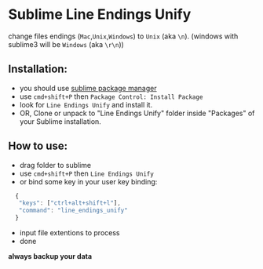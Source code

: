 Sublime Line Endings Unify
===============================

change files endings (`Mac`,`Unix`,`Windows`) to `Unix` (aka `\n`).  (windows with sublime3 will be `Windows` (aka `\r\n`))

## Installation:

 - you should use [sublime package manager][0]
 - use `cmd+shift+P` then `Package Control: Install Package`
 - look for `Line Endings Unify` and install it.
 - OR, Clone or unpack to "Line Endings Unify" folder inside "Packages" of your Sublime installation.

## How to use:

 - drag folder to sublime
 - use `cmd+shift+P` then `Line Endings Unify`
 - or bind some key in your user key binding:
  ```js
    {
	 "keys": ["ctrl+alt+shift+l"],
	 "command": "line_endings_unify"
	}
  ```
 - input file extentions to process
 - done

**always backup your data**

 [0]: http://wbond.net/sublime_packages/package_control

